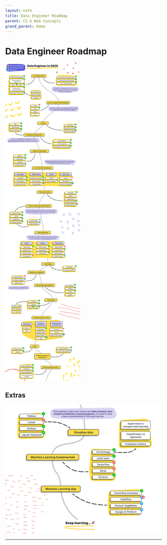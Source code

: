 ```yaml
---
layout: note
title: Data Engineer Roadmap
parent: CS & Web Concepts
grand_parent: Home
---
```


# Data Engineer Roadmap

![Data Engineer Roadmap](./attachments/roadmap-dataengineer.png)

## Extras

![Data Engineer Extras](./attachments/dataengineer-extras.png)

---
